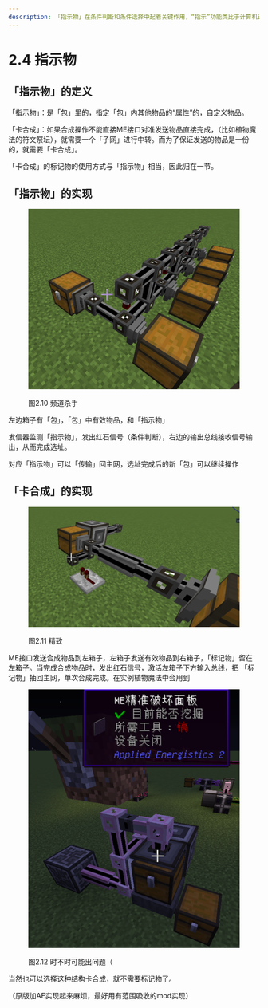 ```yaml
---
description: 「指示物」在条件判断和条件选择中起着关键作用，“指示”功能类比于计算机语言中的"IF"
---
```


# 2.4 指示物

## 「指示物」的定义 <a href="#_toc137910915" id="_toc137910915"></a>

「指示物」：是「包」里的，指定「包」内其他物品的“属性”的，自定义物品。

「卡合成」：如果合成操作不能直接ME接口对准发送物品直接完成，（比如植物魔法的符文祭坛），就需要一个「子网」进行中转。而为了保证发送的物品是一份的，就需要「卡合成」。

「卡合成」的标记物的使用方式与「指示物」相当，因此归在一节。

## 「指示物」的实现 <a href="#_toc137910916" id="_toc137910916"></a>

<figure><img src="../.gitbook/assets/image (6).png" alt=""><figcaption><p>图2.10 频道杀手</p></figcaption></figure>

左边箱子有「包」，「包」中有效物品，和「指示物」

发信器监测「指示物」，发出红石信号（条件判断），右边的输出总线接收信号输出，从而完成选址。

对应「指示物」可以「传输」回主网，选址完成后的新「包」可以继续操作

## 「卡合成」的实现 <a href="#_toc137910917" id="_toc137910917"></a>

<figure><img src="../.gitbook/assets/image (7).png" alt=""><figcaption><p>图2.11 精致</p></figcaption></figure>

ME接口发送合成物品到左箱子，左箱子发送有效物品到右箱子，「标记物」留在左箱子。当完成合成物品时，发出红石信号，激活左箱子下方输入总线，把 「标记物」抽回主网，单次合成完成。在实例植物魔法中会用到

<figure><img src="../.gitbook/assets/image (4).png" alt=""><figcaption><p>图2.12 时不时可能出问题（</p></figcaption></figure>

当然也可以选择这种结构卡合成，就不需要标记物了。

（原版加AE实现起来麻烦，最好用有范围吸收的mod实现）
